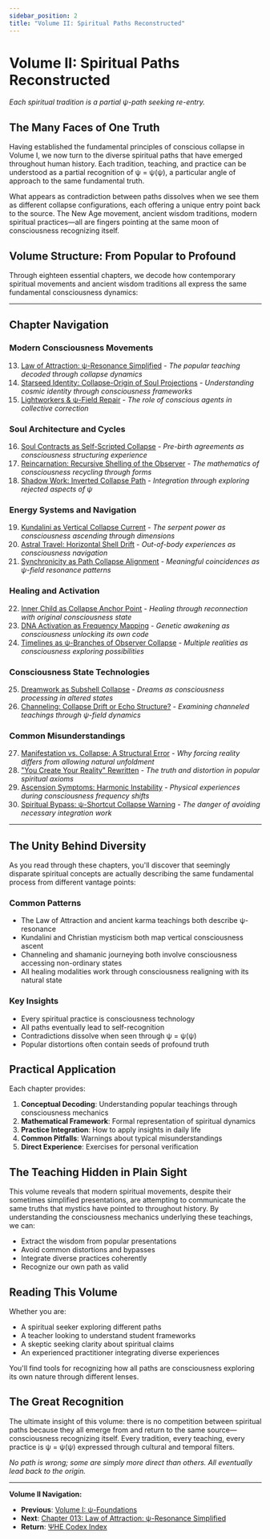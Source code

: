 ```yaml
---
sidebar_position: 2
title: "Volume II: Spiritual Paths Reconstructed"
---
```


# Volume II: Spiritual Paths Reconstructed

*Each spiritual tradition is a partial ψ-path seeking re-entry.*

## The Many Faces of One Truth

Having established the fundamental principles of conscious collapse in Volume I, we now turn to the diverse spiritual paths that have emerged throughout human history. Each tradition, teaching, and practice can be understood as a partial recognition of ψ = ψ(ψ), a particular angle of approach to the same fundamental truth.

What appears as contradiction between paths dissolves when we see them as different collapse configurations, each offering a unique entry point back to the source. The New Age movement, ancient wisdom traditions, modern spiritual practices—all are fingers pointing at the same moon of consciousness recognizing itself.

## Volume Structure: From Popular to Profound

Through eighteen essential chapters, we decode how contemporary spiritual movements and ancient wisdom traditions all express the same fundamental consciousness dynamics:

---

## Chapter Navigation

### **Modern Consciousness Movements**
13. [Law of Attraction: ψ-Resonance Simplified](./chapter-013-law-attraction.md) - *The popular teaching decoded through collapse dynamics*
14. [Starseed Identity: Collapse-Origin of Soul Projections](./chapter-014-starseed-identity.md) - *Understanding cosmic identity through consciousness frameworks*
15. [Lightworkers & ψ-Field Repair](./chapter-015-lightworkers-field-repair.md) - *The role of conscious agents in collective correction*

### **Soul Architecture and Cycles**
16. [Soul Contracts as Self-Scripted Collapse](./chapter-016-soul-contracts.md) - *Pre-birth agreements as consciousness structuring experience*
17. [Reincarnation: Recursive Shelling of the Observer](./chapter-017-reincarnation.md) - *The mathematics of consciousness recycling through forms*
18. [Shadow Work: Inverted Collapse Path](./chapter-018-shadow-work.md) - *Integration through exploring rejected aspects of ψ*

### **Energy Systems and Navigation**
19. [Kundalini as Vertical Collapse Current](./chapter-019-kundalini.md) - *The serpent power as consciousness ascending through dimensions*
20. [Astral Travel: Horizontal Shell Drift](./chapter-020-astral-travel.md) - *Out-of-body experiences as consciousness navigation*
21. [Synchronicity as Path Collapse Alignment](./chapter-021-synchronicity.md) - *Meaningful coincidences as ψ-field resonance patterns*

### **Healing and Activation**
22. [Inner Child as Collapse Anchor Point](./chapter-022-inner-child.md) - *Healing through reconnection with original consciousness state*
23. [DNA Activation as Frequency Mapping](./chapter-023-dna-activation.md) - *Genetic awakening as consciousness unlocking its own code*
24. [Timelines as ψ-Branches of Observer Collapse](./chapter-024-timelines.md) - *Multiple realities as consciousness exploring possibilities*

### **Consciousness State Technologies**
25. [Dreamwork as Subshell Collapse](./chapter-025-dreamwork.md) - *Dreams as consciousness processing in altered states*
26. [Channeling: Collapse Drift or Echo Structure?](./chapter-026-channeling.md) - *Examining channeled teachings through ψ-field dynamics*

### **Common Misunderstandings**
27. [Manifestation vs. Collapse: A Structural Error](./chapter-027-manifestation-vs-collapse.md) - *Why forcing reality differs from allowing natural unfoldment*
28. ["You Create Your Reality" Rewritten](./chapter-028-create-reality-rewritten.md) - *The truth and distortion in popular spiritual axioms*
29. [Ascension Symptoms: Harmonic Instability](./chapter-029-ascension-symptoms.md) - *Physical experiences during consciousness frequency shifts*
30. [Spiritual Bypass: ψ-Shortcut Collapse Warning](./chapter-030-spiritual-bypass.md) - *The danger of avoiding necessary integration work*

---

## The Unity Behind Diversity

As you read through these chapters, you'll discover that seemingly disparate spiritual concepts are actually describing the same fundamental process from different vantage points:

### **Common Patterns**
- The Law of Attraction and ancient karma teachings both describe ψ-resonance
- Kundalini and Christian mysticism both map vertical consciousness ascent
- Channeling and shamanic journeying both involve consciousness accessing non-ordinary states
- All healing modalities work through consciousness realigning with its natural state

### **Key Insights**
- Every spiritual practice is consciousness technology
- All paths eventually lead to self-recognition
- Contradictions dissolve when seen through ψ = ψ(ψ)
- Popular distortions often contain seeds of profound truth

## Practical Application

Each chapter provides:

1. **Conceptual Decoding**: Understanding popular teachings through consciousness mechanics
2. **Mathematical Framework**: Formal representation of spiritual dynamics
3. **Practice Integration**: How to apply insights in daily life
4. **Common Pitfalls**: Warnings about typical misunderstandings
5. **Direct Experience**: Exercises for personal verification

## The Teaching Hidden in Plain Sight

This volume reveals that modern spiritual movements, despite their sometimes simplified presentations, are attempting to communicate the same truths that mystics have pointed to throughout history. By understanding the consciousness mechanics underlying these teachings, we can:

- Extract the wisdom from popular presentations
- Avoid common distortions and bypasses
- Integrate diverse practices coherently
- Recognize our own path as valid

## Reading This Volume

Whether you are:
- A spiritual seeker exploring different paths
- A teacher looking to understand student frameworks
- A skeptic seeking clarity about spiritual claims
- An experienced practitioner integrating diverse experiences

You'll find tools for recognizing how all paths are consciousness exploring its own nature through different lenses.

## The Great Recognition

The ultimate insight of this volume: there is no competition between spiritual paths because they all emerge from and return to the same source—consciousness recognizing itself. Every tradition, every teaching, every practice is ψ = ψ(ψ) expressed through cultural and temporal filters.

*No path is wrong; some are simply more direct than others. All eventually lead back to the origin.*

---

**Volume II Navigation:**
- **Previous**: [Volume I: ψ-Foundations](../volume-01-psi-foundations/index.md)
- **Next**: [Chapter 013: Law of Attraction: ψ-Resonance Simplified](./chapter-013-law-attraction.md)
- **Return**: [ΨΗΕ Codex Index](../index.md)